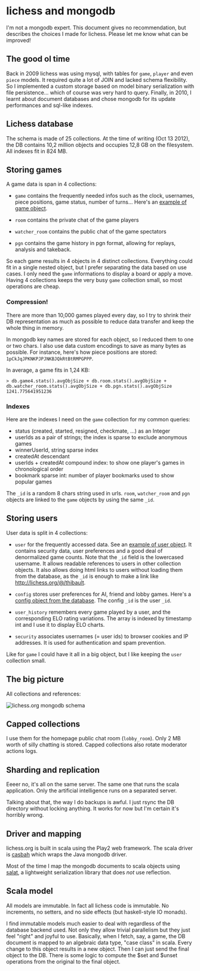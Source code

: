 lichess and mongodb
===================

I'm not a mongodb expert. This document gives no recommendation, but describes the choices I made for lichess. Please let me know what can be improved!

The good ol time
----------------

Back in 2009 lichess was using mysql, with tables for `game`, `player` and even `piece` models. It required quite a lot of JOIN and lacked schema flexibility.
So I implemented a custom storage based on model binary serialization with file persistence... which of course was very hard to query. 
Finally, in 2010, I learnt about document databases and chose mongodb for its update performances and sql-like indexes. 

Lichess database
----------------

The schema is made of 25 collections. At the time of writing (Oct 13 2012), the DB contains 10,2 million objects and occupies 12,8 GB on the filesystem. All indexes fit in 824 MB.

Storing games
-------------

A game data is span in 4 collections:

- `game` contains the frequently needed infos such as the clock, usernames, piece positions, game status, number of turns... Here's an [example of game object](https://gist.github.com/3886230).

- `room` contains the private chat of the game players

- `watcher_room` contains the public chat of the game spectators

- `pgn` contains the game history in pgn format, allowing for replays, analysis and takeback.

So each game results in 4 objects in 4 distinct collections. Everything could fit in a single nested object, but I prefer separating the data based on use cases. I only need the `game` informations to display a board or apply a move. Having 4 collections keeps the very busy `game` collection small, so most operations are cheap.

### Compression!

There are more than 10,000 games played every day, so I try to shrink their DB representation as much as possible to reduce data transfer and keep the whole thing in memory.

In mongodb key names are stored for each object, so I reduced them to one or two chars.
I also use data custom encodings to save as many bytes as possible. For instance, here's how piece positions are stored: `1pCkJqJPKNKPJPJNKBJQkRtBtRMPGPPP`.

In average, a game fits in 1,24 KB:

    > db.game4.stats().avgObjSize + db.room.stats().avgObjSize + db.watcher_room.stats().avgObjSize + db.pgn.stats().avgObjSize
    1241.775641951236

### Indexes

Here are the indexes I need on the `game` collection for my common queries:

- status (created, started, resigned, checkmate, ...) as an Integer
- userIds as a pair of strings; the index is sparse to exclude anonymous games
- winnerUserId, string sparse index
- createdAt descendant
- userIds + createdAt compound index: to show one player's games in chronological order
- bookmark sparse int: number of player bookmarks used to show popular games

The `_id` is a random 8 chars string used in urls. `room`, `watcher_room` and `pgn` objects are linked to the `game` objects by using the same `_id`.

Storing users
-------------

User data is split in 4 collections:

- `user` for the frequently accessed data. See an [example of user object](https://gist.github.com/3886345). It contains security data, user preferences and a good deal of denormalized game counts. Note that the `_id` field is the lowercased username. It allows readable references to users in other collection objects. It also allows doing html links to users without loading them from the database, as the `_id` is enough to make a link like http://lichess.org/@/thibault. 

- `config` stores user preferences for AI, friend and lobby games. Here's a [config object from the database](https://gist.github.com/3886367). The config `_id` is the user `_id`.

- `user_history` remembers every game played by a user, and the corresponding ELO rating variations. The array is indexed by timestamp int and I use it to display ELO charts.

- `security` associates usernames (= user ids) to browser cookies and IP addresses. It is used for authentication and spam prevention.

Like for `game` I could have it all in a big object, but I like keeping the `user` collection small.

The big picture
---------------

All collections and references:

![lichess.org mongodb schema](https://raw.github.com/ornicar/lila/master/public/images/lichess_mongodb_schema.png)

Capped collections
------------------

I use them for the homepage public chat room (`lobby_room`). Only 2 MB worth of silly chatting is stored.
Capped collections also rotate moderator actions logs.

Sharding and replication
------------------------

Eeeer no, it's all on the same server. The same one that runs the scala application. Only the artificial intelligence runs on a separated server.

Talking about that, the way I do backups is awful. I just rsync the DB directory without locking anything. It works for now but I'm certain it's horribly wrong.

Driver and mapping
------------------

lichess.org is built in scala using the Play2 web framework. The scala driver is [casbah](https://github.com/mongodb/casbah) which wraps the Java mongodb driver.

Most of the time I map the mongodb documents to scala objects using [salat](https://github.com/novus/salat), a lightweight serialization library that does *not* use reflection.

Scala model
-----------

All models are immutable. In fact all lichess code is immutable. No increments, no setters, and no side effects (but haskell-style IO monads).

I find immutable models much easier to deal with regardless of the database backend used. Not only they allow trivial parallelism but they just feel "right" and joyful to use.
Basically, when I fetch, say, a game, the DB document is mapped to an algebraic data type, "case class" in scala.
Every change to this object results in a new object. Then I can just send the final object to the DB. There is some logic to compute the $set and $unset operations from the original to the final object.

